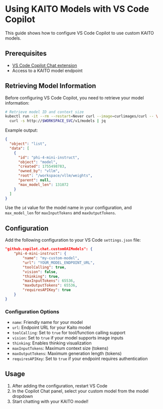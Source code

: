 # Using KAITO Models with VS Code Copilot

This guide shows how to configure VS Code Copilot to use custom KAITO models.

## Prerequisites
- [VS Code Copilot Chat extension](https://marketplace.visualstudio.com/items?itemName=GitHub.copilot-chat)
- Access to a KAITO model endpoint

## Retrieving Model Information

Before configuring VS Code Copilot, you need to retrieve your model information:

```bash
# Retrieve model ID and context size
kubectl run -it --rm --restart=Never curl --image=curlimages/curl -- \
  curl -s http://$WORKSPACE_SVC/v1/models | jq
```

Example output:
```json
{
  "object": "list",
  "data": [
    {
      "id": "phi-4-mini-instruct",
      "object": "model",
      "created": 1755498783,
      "owned_by": "vllm",
      "root": "/workspace/vllm/weights",
      "parent": null,
      "max_model_len": 131072
    }
  ]
}
```

Use the `id` value for the model name in your configuration, and `max_model_len` for `maxInputTokens` and `maxOutputTokens`.

## Configuration

Add the following configuration to your VS Code `settings.json` file:

```json
"github.copilot.chat.customOAIModels": {
    "phi-4-mini-instruct": {
        "name": "my-custom-model",
        "url": "YOUR_MODEL_ENDPOINT_URL",
        "toolCalling": true,
        "vision": false,
        "thinking": true,
        "maxInputTokens": 65536,
        "maxOutputTokens": 65536,
        "requiresAPIKey": true
    }
}
```

### Configuration Options
- `name`: Friendly name for your model
- `url`: Endpoint URL for your Kaito model
- `toolCalling`: Set to `true` for tool/function calling support
- `vision`: Set to `true` if your model supports image inputs
- `thinking`: Enables thinking visualization
- `maxInputTokens`: Maximum context size (tokens)
- `maxOutputTokens`: Maximum generation length (tokens)
- `requiresAPIKey`: Set to `true` if your endpoint requires authentication

## Usage
1. After adding the configuration, restart VS Code
2. In the Copilot Chat panel, select your custom model from the model dropdown
3. Start chatting with your KAITO model!
